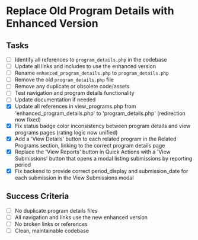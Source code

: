 # Replace Old Program Details with Enhanced Version

## Tasks

- [ ] Identify all references to `program_details.php` in the codebase
- [ ] Update all links and includes to use the enhanced version
- [ ] Rename `enhanced_program_details.php` to `program_details.php`
- [ ] Remove the old `program_details.php` file
- [ ] Remove any duplicate or obsolete code/assets
- [ ] Test navigation and program details functionality
- [ ] Update documentation if needed
- [x] Update all references in view_programs.php from 'enhanced_program_details.php' to 'program_details.php' (redirection now fixed)
- [x] Fix status badge color inconsistency between program details and view programs pages (rating logic now unified)
- [x] Add a 'View Details' button to each related program in the Related Programs section, linking to the correct program details page
- [x] Replace the 'View Reports' button in Quick Actions with a 'View Submissions' button that opens a modal listing submissions by reporting period
- [x] Fix backend to provide correct period_display and submission_date for each submission in the View Submissions modal

## Success Criteria
- [ ] No duplicate program details files
- [ ] All navigation and links use the new enhanced version
- [ ] No broken links or references
- [ ] Clean, maintainable codebase 